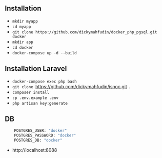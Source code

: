 ## Installation
  - `mkdir myapp`  
  - `cd myapp`
  - `git clone https://github.com/dickymahfudin/docker_php_pgsql.git docker`
  - `mkdir app`
  - `cd docker`
  - `docker-compose up -d --build`
 
## Installation Laravel
  - `docker-compose exec php bash`
  - `git clone `https://github.com/dickymahfudin/isnoc.git `.`
  - `composer install`
  - `cp .env.example .env`
  - `php artisan key:generate`
  
## DB
  ```sh
      POSTGRES_USER: "docker"
      POSTGRES_PASSWORD: "docker"
      POSTGRES_DB: "docker"
  ```
  
  - http://localhost:8088
  